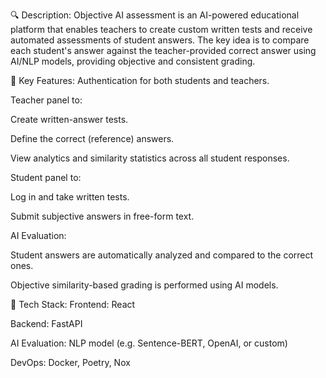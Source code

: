 🔍 Description:
Objective AI assessment is an AI-powered educational platform that enables teachers to create custom written tests and receive automated assessments of student answers. The key idea is to compare each student's answer against the teacher-provided correct answer using AI/NLP models, providing objective and consistent grading.

👥 Key Features:
Authentication for both students and teachers.

Teacher panel to:

Create written-answer tests.

Define the correct (reference) answers.

View analytics and similarity statistics across all student responses.

Student panel to:

Log in and take written tests.

Submit subjective answers in free-form text.

AI Evaluation:

Student answers are automatically analyzed and compared to the correct ones.

Objective similarity-based grading is performed using AI models.

🧰 Tech Stack:
Frontend: React

Backend: FastAPI

AI Evaluation: NLP model (e.g. Sentence-BERT, OpenAI, or custom)

DevOps: Docker, Poetry, Nox

